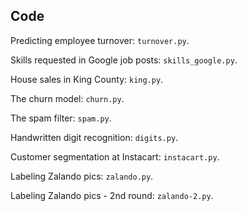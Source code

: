## Code

Predicting employee turnover: `turnover.py`.

Skills requested in Google job posts: `skills_google.py`.

House sales in King County: `king.py`.

The churn model: `churn.py`.

The spam filter: `spam.py`.

Handwritten digit recognition: `digits.py`.

Customer segmentation at Instacart: `instacart.py`.

Labeling Zalando pics: `zalando.py`.

Labeling Zalando pics - 2nd round: `zalando-2.py`.

